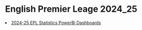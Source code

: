 # English Premier Leage 2024_25
<li><a href="https://tinyurl.com/2crv4t85">2024-25 EPL Statistics PowerBi Dashboards</a></li>
